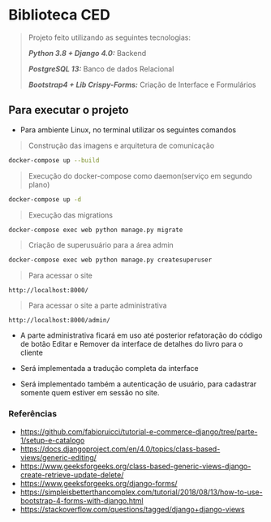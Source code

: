 # Biblioteca CED

> Projeto feito utilizando as seguintes tecnologias:
>
> ***Python 3.8 + Django 4.0:*** Backend
>
> ***PostgreSQL 13:*** Banco de dados Relacional
>
> ***Bootstrap4 + Lib Crispy-Forms:*** Criação de Interface e Formulários

## Para executar o projeto
 - Para ambiente Linux, no terminal utilizar os seguintes comandos

 > Construção das imagens e arquitetura de comunicação
 ```sh
 docker-compose up --build
 ```

> Execução do docker-compose como daemon(serviço em segundo plano)
 ```sh
 docker-compose up -d
 ```
 
> Execução das migrations
 ```sh
 docker-compose exec web python manage.py migrate
 ```

> Criação de superusuário para a área admin
 ```sh
 docker-compose exec web python manage.py createsuperuser
 ```

> Para acessar o site
 ```url
 http://localhost:8000/
 ```
> Para acessar o site a parte administrativa
 ```url
 http://localhost:8000/admin/
 ```

 - A parte administrativa ficará em uso até posterior refatoração do código de botão Editar e Remover da interface de detalhes do livro para o cliente

 - Será implementada a tradução completa da interface

 - Será implementado também a autenticação de usuário, para cadastrar somente quem estiver em sessão no site.

### Referências
 - https://github.com/fabioruicci/tutorial-e-commerce-django/tree/parte-1/setup-e-catalogo
 - https://docs.djangoproject.com/en/4.0/topics/class-based-views/generic-editing/
 - https://www.geeksforgeeks.org/class-based-generic-views-django-create-retrieve-update-delete/
 - https://www.geeksforgeeks.org/django-forms/
 - https://simpleisbetterthancomplex.com/tutorial/2018/08/13/how-to-use-bootstrap-4-forms-with-django.html
 - https://stackoverflow.com/questions/tagged/django+django-views